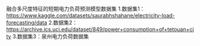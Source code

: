 融合多尺度特征的短期电力负荷预测模型数据集
1.数据集1：https://www.kaggle.com/datasets/saurabhshahane/electricity-load-forecasting/data
2.数据集2：https://archive.ics.uci.edu/dataset/849/power+consumption+of+tetouan+city
3.数据集3：泉州电力负荷数据集
